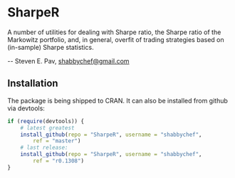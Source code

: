 


# SharpeR

A number of utilities for dealing with Sharpe ratio, the Sharpe ratio of the
Markowitz portfolio, and, in general, overfit of trading strategies based on
(in-sample) Sharpe statistics.

-- Steven E. Pav, shabbychef@gmail.com

## Installation

The package is being shipped to CRAN. It can also be installed from github via devtools:


```r
if (require(devtools)) {
    # latest greatest
    install_github(repo = "SharpeR", username = "shabbychef", 
        ref = "master")
    # last release:
    install_github(repo = "SharpeR", username = "shabbychef", 
        ref = "r0.1308")
}
```


